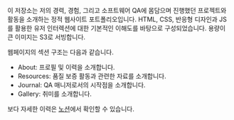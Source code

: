 이 저장소는 저의 경력, 경험, 그리고 소프트웨어 QA에 몸담으며 진행했던 프로젝트와 활동을 소개하는 정적 웹사이트 포트폴리오입니다. HTML, CSS, 반응형 디자인과 JS를 활용한 유저 인터렉션에 대한 기본적인 이해도를 바탕으로 구성되었습니다. 용량이 큰 이미지는 S3로 서빙합니다. 

웹페이지의 섹션 구조는 다음과 같습니다. 
- About: 프로필 및 이력을 소개합니다.  
- Resources: 품질 보증 활동과 관련한 자료를 소개합니다. 
- Journal: QA 매니저로서의 시작점을 소개합니다. 
- Gallery: 취미를 소개합니다. 

보다 자세한 이력은 [노션](https://daffy-vacation-33a.notion.site/1404eb3718a58011b064c5972246c32a?pvs=4)에서 확인할 수 있습니다. 
